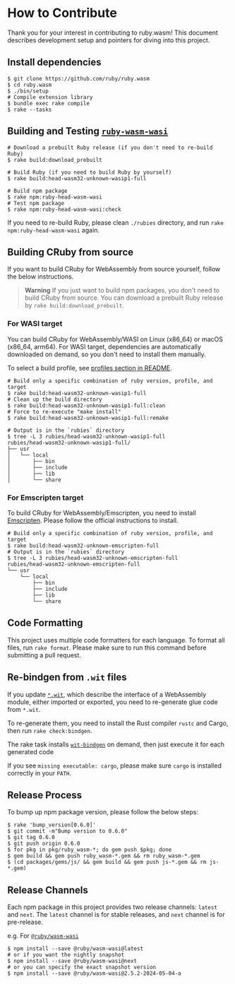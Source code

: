 # How to Contribute

Thank you for your interest in contributing to ruby.wasm!
This document describes development setup and pointers for diving into this project.

## Install dependencies

```console
$ git clone https://github.com/ruby/ruby.wasm
$ cd ruby.wasm
$ ./bin/setup
# Compile extension library
$ bundle exec rake compile
$ rake --tasks
```

## Building and Testing [`ruby-wasm-wasi`](./packages/npm-packages/ruby-wasm-wasi)

```console
# Download a prebuilt Ruby release (if you don't need to re-build Ruby)
$ rake build:download_prebuilt

# Build Ruby (if you need to build Ruby by yourself)
$ rake build:head-wasm32-unknown-wasip1-full

# Build npm package
$ rake npm:ruby-head-wasm-wasi
# Test npm package
$ rake npm:ruby-head-wasm-wasi:check
```

If you need to re-build Ruby, please clean `./rubies` directory, and run `rake npm:ruby-head-wasm-wasi` again.

## Building CRuby from source

If you want to build CRuby for WebAssembly from source yourself, follow the below instructions.

> **Warning**
> If you just want to build npm packages, you don't need to build CRuby from source.
> You can download a prebuilt Ruby release by `rake build:download_prebuilt`.

### For WASI target

You can build CRuby for WebAssembly/WASI on Linux (x86_64) or macOS (x86_64, arm64).
For WASI target, dependencies are automatically downloaded on demand, so you don't need to install them manually.

To select a build profile, see [profiles section in README](https://github.com/ruby/ruby.wasm#profiles).

```console
# Build only a specific combination of ruby version, profile, and target
$ rake build:head-wasm32-unknown-wasip1-full
# Clean up the build directory
$ rake build:head-wasm32-unknown-wasip1-full:clean
# Force to re-execute "make install"
$ rake build:head-wasm32-unknown-wasip1-full:remake

# Output is in the `rubies` directory
$ tree -L 3 rubies/head-wasm32-unknown-wasip1-full
rubies/head-wasm32-unknown-wasip1-full/
├── usr
│   └── local
│       ├── bin
│       ├── include
│       ├── lib
│       └── share
```

### For Emscripten target

To build CRuby for WebAssembly/Emscripten, you need to install [Emscripten](https://emscripten.org).
Please follow the official instructions to install.

```console
# Build only a specific combination of ruby version, profile, and target
$ rake build:head-wasm32-unknown-emscripten-full
# Output is in the `rubies` directory
$ tree -L 3 rubies/head-wasm32-unknown-emscripten-full
rubies/head-wasm32-unknown-emscripten-full
└── usr
    └── local
        ├── bin
        ├── include
        ├── lib
        └── share
```

## Code Formatting

This project uses multiple code formatters for each language.
To format all files, run `rake format`.
Please make sure to run this command before submitting a pull request.

## Re-bindgen from `.wit` files

If you update [`*.wit`](https://github.com/WebAssembly/component-model/blob/ed90add27ae845b2e2b9d7db38a966d9f78aa4c0/design/mvp/WIT.md), which describe the interface of a WebAssembly module, either imported or exported, you need to re-generate glue code from `*.wit`.

To re-generate them, you need to install the Rust compiler `rustc` and Cargo, then run `rake check:bindgen`.

The rake task installs [`wit-bindgen`](https://github.com/bytecodealliance/wit-bindgen) on demand, then just execute it for each generated code

If you see `missing executable: cargo`, please make sure `cargo` is installed correctly in your `PATH`.

## Release Process

To bump up npm package version, please follow the below steps:

```
$ rake 'bump_version[0.6.0]'
$ git commit -m"Bump version to 0.6.0"
$ git tag 0.6.0
$ git push origin 0.6.0
$ for pkg in pkg/ruby_wasm-*; do gem push $pkg; done
$ gem build && gem push ruby_wasm-*.gem && rm ruby_wasm-*.gem
$ (cd packages/gems/js/ && gem build && gem push js-*.gem && rm js-*.gem)
```

## Release Channels

Each npm package in this project provides two release channels: `latest` and `next`. The `latest` channel is for stable releases, and `next` channel is for pre-release.

e.g. For [`@ruby/wasm-wasi`](https://www.npmjs.com/package/@ruby/wasm-wasi)

```console
$ npm install --save @ruby/wasm-wasi@latest
# or if you want the nightly snapshot
$ npm install --save @ruby/wasm-wasi@next
# or you can specify the exact snapshot version
$ npm install --save @ruby/wasm-wasi@2.5.2-2024-05-04-a
```
